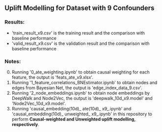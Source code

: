 ## Uplift Modelling for Dataset with 9 Confounders
### Results:
- 'train_result_x9.csv' is the training result and the comparison with baseline performance
- 'valid_result_x9.csv' is the validation result and the comparison with baseline performance
### Notes:
0. Running '0_ate_weighting.ipynb' to obtain causal weighting for each feature, the output is 'feats_ate_x9.xlsx'.
1. Running '1_feature_correlations_BNEstimator.ipynb' to obtain nodes and edges from Bayesian Net, the output is 'edge_index_data_9.csv'.
2. Running '2_node_embeddings.ipynb' to obtain node embeddings by DeepWalk and Node2Vec, the output is 'deepwalk_10d_x9.model' and 'Node2Vec_10d_x9.model'. 
3. Running 'causal_embedding(10d)_ ate(10d)_ x9_.ipynb' and 'causal_embedding(10d)_ unweighted_ x9_.ipynb' in this repository to perform **Causal-weighted and Unweighted uplift modelling, respectively**.

